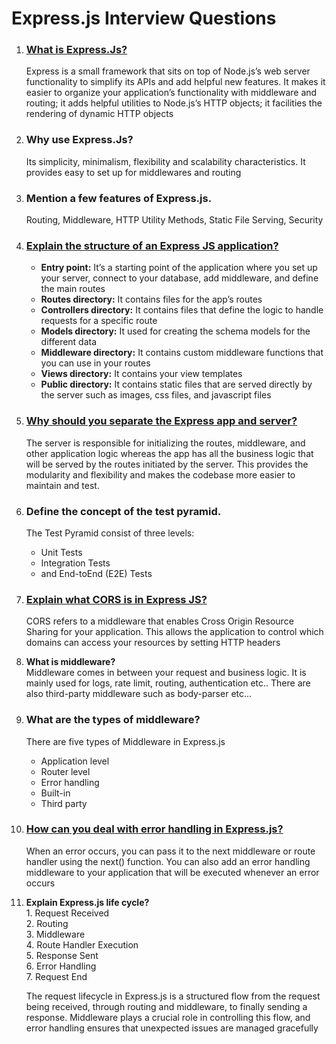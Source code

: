 #           Express.js Interview Questions

1) ### [**What is Express.Js?**](https://www.geeksforgeeks.org/introduction-to-express/)
    Express is a small framework that sits on top of Node.js’s web server functionality to simplify its APIs and add helpful new features. It makes it easier to organize your application’s functionality with middleware and routing; it adds helpful utilities to Node.js’s HTTP objects; it facilities the rendering of dynamic HTTP objects

2) ### **Why use Express.Js?**
    Its simplicity, minimalism, flexibility and scalability characteristics. It provides easy to set up for middlewares and routing

3) ### **Mention a few features of Express.js.**
    Routing, Middleware, HTTP Utility Methods, Static File Serving, Security

4) ### [**Explain the structure of an Express JS application?**](https://www.geeksforgeeks.org/how-to-structure-my-application-in-express-js/)
    * **Entry point:** It’s a starting point of the application where you set up your server, connect to your database, add middleware, and define the main routes
    * **Routes directory:** It contains files for the app’s routes
    * **Controllers directory:** It contains files that define the logic to handle requests for a specific route
    * **Models directory:** It used for creating the schema models for the different data
    * **Middleware directory:** It contains custom middleware functions that you can use in your routes
    * **Views directory:** It contains your view templates
    * **Public directory:** It contains static files that are served directly by the server such as images, css files, and javascript files

5) ### [**Why should you separate the Express app and server?**](https://www.geeksforgeeks.org/why-express-app-and-server-files-kept-separately/)
    The server is responsible for initializing the routes, middleware, and other application logic whereas the app has all the business logic that will be served by the routes initiated by the server. This provides the modularity and flexibility and makes the codebase more easier to maintain and test.

6) ### **Define the concept of the test pyramid.**
    The Test Pyramid consist of three levels:
    * Unit Tests
    * Integration Tests
    * and End-toEnd (E2E) Tests

7) ### [**Explain what CORS is in Express JS?**](https://www.geeksforgeeks.org/how-to-allow-cors-in-express/)
    CORS refers to a middleware that enables Cross Origin Resource Sharing for your application. This allows the application to control which domains can access your resources by setting HTTP headers

8) **What is middleware?**  
    Middleware comes in between your request and business logic. It is mainly used for logs, rate limit, routing, authentication etc.. There are also third-party middleware such as body-parser etc...

9) ### **What are the types of middleware?**
    There are five types of Middleware in Express.js
    * Application level
    * Router level
    * Error handling
    * Built-in
    * Third party

10) ### [**How can you deal with error handling in Express.js?**](https://www.geeksforgeeks.org/explain-error-handling-in-express-js-using-an-example/)
    When an error occurs, you can pass it to the next middleware or route handler using the next() function. You can also add an error handling middleware to your application that will be executed whenever an error occurs

11) **Explain Express.js life cycle?**  
    1\. Request Received  
    2\. Routing  
    3\. Middleware  
    4\. Route Handler Execution  
    5\. Response Sent  
    6\. Error Handling  
    7\. Request End  

    The request lifecycle in Express.js is a structured flow from the request being received, through routing and middleware, to finally sending a response. Middleware plays a crucial role in controlling this flow, and error handling ensures that unexpected issues are managed gracefully  